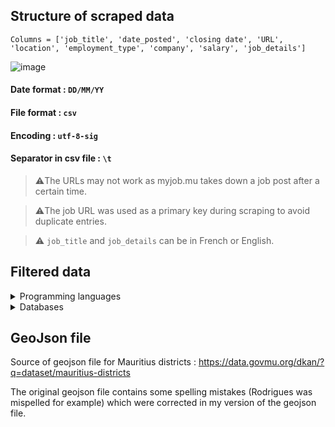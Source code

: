 ## Structure of scraped data ##
```
Columns = ['job_title', 'date_posted', 'closing date', 'URL', 'location', 'employment_type', 'company', 'salary', 'job_details']
```
![image](https://user-images.githubusercontent.com/65414576/172871961-5749afd3-bfa2-48bf-99ca-3519074bc59b.png)


#### Date format : `DD/MM/YY` ####
#### File format : `csv` ####
#### Encoding : `utf-8-sig` ####
#### Separator in csv file : `\t` ####

> ⚠️The URLs may not work as myjob.mu takes down a job post after a certain time. 

> ⚠️The job URL was used as a primary key during scraping to avoid duplicate entries.

> ⚠️ `job_title` and `job_details` can be in French or English. 

## Filtered data ##

<details>
  <summary>Programming languages</summary>
  
  ```
C++	
Java	
Python	
Javascript	
PHP	
HTML	
CSS	
Clojure	
C#	
Bash	
Shell	
PowerShell	
Kotlin	
Rust	
Typescript	
SQL	
Ruby	
Dart	
  ```
</details>

<details>
  <summary> Databases</summary>
  
  ```
dsg
  ```
</details>


## GeoJson file ##
Source of geojson file for Mauritius districts : https://data.govmu.org/dkan/?q=dataset/mauritius-districts

The original geojson file contains some spelling mistakes (Rodrigues was mispelled for example) which were corrected in my version of the geojson file.

